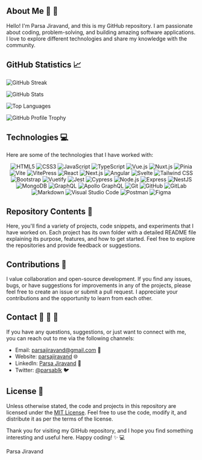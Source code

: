 ## About Me :wave: :rocket:

Hello! I'm Parsa Jiravand, and this is my GitHub repository. I am passionate about coding, problem-solving, and building amazing software applications. I love to explore different technologies and share my knowledge with the community.

## GitHub Statistics :chart_with_upwards_trend:

<p>
  <img src="https://github-readme-streak-stats.herokuapp.com/?user=parsajiravand&theme=dark" alt="GitHub Streak" />
</p>

<p>
  <img src="https://github-readme-stats.vercel.app/api?username=parsajiravand&show_icons=true&count_private=true&include_all_commits=true&theme=dark" alt="GitHub Stats" />
</p>

<p>
  <img src="https://github-readme-stats.vercel.app/api/top-langs/?username=parsajiravand&layout=compact&theme=dark" alt="Top Languages" />
</p>

<!-- add github-profile-trophy with style -->
<p>
  <img src="https://github-profile-trophy.vercel.app/?username=parsajiravand&theme=darkhub&no-frame=true&margin-w=30&margin-h=30&column=7" alt="GitHub Profile Trophy" />
</p>

## Technologies :computer:

Here are some of the technologies that I have worked with:

<p align="center">
  <img src="https://img.shields.io/badge/-HTML5-E34F26?style=flat-square&logo=html5&logoColor=white" alt="HTML5" />
  <img src="https://img.shields.io/badge/-CSS3-1572B6?style=flat-square&logo=css3&logoColor=white" alt="CSS3" />
  <img src="https://img.shields.io/badge/-JavaScript-F7DF1E?style=flat-square&logo=javascript&logoColor=black" alt="JavaScript" />
  <img src="https://img.shields.io/badge/-TypeScript-3178C6?style=flat-square&logo=typescript&logoColor=white" alt="TypeScript" />
  <img src="https://img.shields.io/badge/-Vue.js-4FC08D?style=flat-square&logo=vue.js&logoColor=white" alt="Vue.js" />
  <img src="https://img.shields.io/badge/-Nuxt.js-00C58E?style=flat-square&logo=nuxt.js&logoColor=white" alt="Nuxt.js" />
  <img src="https://img.shields.io/badge/-Pinia-10B981?style=flat-square&logo=pinia&logoColor=white" alt="Pinia" />
  <img src="https://img.shields.io/badge/-Vite-646CFF?style=flat-square&logo=vite&logoColor=white" alt="Vite" />
  <img src="https://img.shields.io/badge/-VitePress-646CFF?style=flat-square&logo=vite&logoColor=white" alt="VitePress" />
  <img src="https://img.shields.io/badge/-React-61DAFB?style=flat-square&logo=react&logoColor=black" alt="React" />
  <img src="https://img.shields.io/badge/-Next.js-000000?style=flat-square&logo=next.js&logoColor=white" alt="Next.js" />
  <img src="https://img.shields.io/badge/-Angular-DD0031?style=flat-square&logo=angular&logoColor=white" alt="Angular" />
  <img src="https://img.shields.io/badge/-Svelte-FF3E00?style=flat-square&logo=svelte&logoColor=white" alt="Svelte" />
  <img src="https://img.shields.io/badge/-Tailwind%20CSS-38B2AC?style=flat-square&logo=tailwind-css&logoColor=white" alt="Tailwind CSS" />
  <img src="https://img.shields.io/badge/-Bootstrap-7952B3?style=flat-square&logo=bootstrap&logoColor=white" alt="Bootstrap" />
  <img src="https://img.shields.io/badge/-Vuetify-1867C0?style=flat-square&logo=vuetify&logoColor=white" alt="Vuetify" />
  <img src="https://img.shields.io/badge/-Jest-C21325?style=flat-square&logo=jest&logoColor=white" alt="Jest" />
  <img src="https://img.shields.io/badge/-Cypress-17202C?style=flat-square&logo=cypress&logoColor=white" alt="Cypress" />
  <img src="https://img.shields.io/badge/-Node.js-339933?style=flat-square&logo=node.js&logoColor=white" alt="Node.js" />
  <img src="https://img.shields.io/badge/-Express-000000?style=flat-square&logo=express&logoColor=white" alt="Express" />
  <img src="https://img.shields.io/badge/-NestJS-E0234E?style=flat-square&logo=nestjs&logoColor=white" alt="NestJS" />
  <img src="https://img.shields.io/badge/-MongoDB-47A248?style=flat-square&logo=mongodb&logoColor=white" alt="MongoDB" />
  <img src="https://img.shields.io/badge/-GraphQL-E10098?style=flat-square&logo=graphql&logoColor=white" alt="GraphQL" />
  <img src="https://img.shields.io/badge/-Apollo%20GraphQL-311C87?style=flat-square&logo=apollo-graphql&logoColor=white" alt="Apollo GraphQL" />
  <img src="https://img.shields.io/badge/-Git-F05032?style=flat-square&logo=git&logoColor=white" alt="Git" />
  <img src="https://img.shields.io/badge/-GitHub-181717?style=flat-square&logo=github&logoColor=white" alt="GitHub" />
  <img src="https://img.shields.io/badge/-GitLab-FCA121?style=flat-square&logo=gitlab&logoColor=white" alt="GitLab" />
  <img src="https://img.shields.io/badge/-Markdown-000000?style=flat-square&logo=markdown&logoColor=white" alt="Markdown" />
  <img src="https://img.shields.io/badge/-Visual%20Studio%20Code-007ACC?style=flat-square&logo=visual-studio-code&logoColor=white" alt="Visual Studio Code" />
  <img src="https://img.shields.io/badge/-Postman-FF6C37?style=flat-square&logo=postman&logoColor=white" alt="Postman" />
  <img src="https://img.shields.io/badge/-Figma-F24E1E?style=flat-square&logo=figma&logoColor=white" alt="Figma" />
  
## Repository Contents :file_folder:

Here, you'll find a variety of projects, code snippets, and experiments that I have worked on. Each project has its own folder with a detailed README file explaining its purpose, features, and how to get started. Feel free to explore the repositories and provide feedback or suggestions.

## Contributions :raised_hands:

I value collaboration and open-source development. If you find any issues, bugs, or have suggestions for improvements in any of the projects, please feel free to create an issue or submit a pull request. I appreciate your contributions and the opportunity to learn from each other.

## Contact :email: :iphone: :speech_balloon:

If you have any questions, suggestions, or just want to connect with me, you can reach out to me via the following channels:

<!-- add icons for links -->

- Email: [parsajiravand@gmail.com](mailto:parsajiravand@gmail.com) :email:
- Website: [parsajiravand](https://parsajiravand.netlify.app/) :globe_with_meridians:
- LinkedIn: [Parsa Jiravand](https://www.linkedin.com/in/parsa-jiravand) :briefcase:
- Twitter: [@parsablk](https://twitter.com/parsablk) :bird:

## License :scroll:

Unless otherwise stated, the code and projects in this repository are licensed under the [MIT License](LICENSE). Feel free to use the code, modify it, and distribute it as per the terms of the license.

Thank you for visiting my GitHub repository, and I hope you find something interesting and useful here. Happy coding! :sparkles: :computer:
  
Parsa Jiravand
